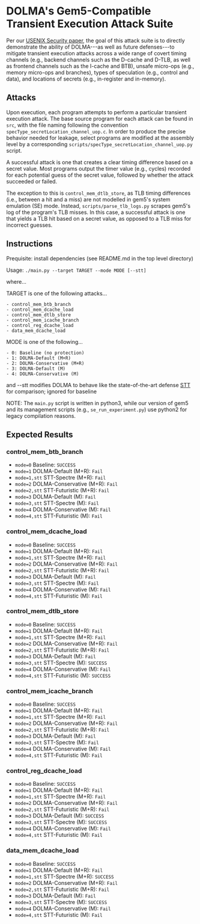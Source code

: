 
# DOLMA's Gem5-Compatible Transient Execution Attack Suite

Per our [USENIX Security paper](https://www.usenix.org/conference/usenixsecurity21/presentation/loughlin), the goal of this attack suite is to directly demonstrate the ability of DOLMA---as
well as future defenses---to mitigate transient execution attacks across a wide range of covert timing channels (e.g., backend channels such as the D-cache and D-TLB, as well as frontend channels such as the I-cache and BTB), unsafe micro-ops (e.g., memory micro-ops and branches), types of speculation (e.g., control and data), and locations of secrets (e.g., in-register and in-memory).

## Attacks

Upon execution, each program attempts to perform a particular transient execution attack.
The base source program for each attack can be found in `src`, with the file naming
following the convention `specType_secretLocation_channel_uop.c`. In order to produce the precise behavior needed for leakage, select programs are modified at the assembly level by a corresponding `scripts/specType_secretLocation_channel_uop.py` script.

A successful attack is one that creates a clear timing difference based on a secret value. Most programs
output the timer value (e.g., cycles) recorded for each potential guess of the secret value, followed by
whether the attack succeeded or failed.

The exception to this is `control_mem_dtlb_store`, as TLB timing differences (i.e., between a hit and a miss) are not modelled in gem5's system emulation (SE) mode. Instead,
`scripts/parse_tlb_logs.py` scrapes gem5's log of the program's TLB misses. In this case, a successful attack is one that yields a TLB hit based on a secret value, as opposed to a TLB miss for incorrect guesses.

## Instructions

Prequisite: install dependencies (see README.md in the top level directory)

Usage: `./main.py --target TARGET --mode MODE [--stt]`

where...

TARGET is one of the following attacks...

    - control_mem_btb_branch
    - control_mem_dcache_load
    - control_mem_dtlb_store
    - control_mem_icache_branch
    - control_reg_dcache_load
    - data_mem_dcache_load

MODE is one of the following...

    - 0: Baseline (no protection)
    - 1: DOLMA-Default (M+R)
    - 2: DOLMA-Conservative (M+R)
    - 3: DOLMA-Default (M)
    - 4: DOLMA-Conservative (M)

and --stt modifies DOLMA to behave like the state-of-the-art defense [STT](https://github.com/cwfletcher/stt) for comparison; ignored for baseline

NOTE: The `main.py` script is written in python3, while our version of gem5 and
its management scripts (e.g., `se_run_experiment.py`) use python2 for legacy
compilation reasons.

## Expected Results

### control_mem_btb_branch
- `mode=0` Baseline: `SUCCESS`
- `mode=1` DOLMA-Default (M+R): `Fail`
- `mode=1,stt` STT-Spectre (M+R): `Fail`
- `mode=2` DOLMA-Conservative (M+R): `Fail`
- `mode=2,stt` STT-Futuristic (M+R): `Fail`
- `mode=3` DOLMA-Default (M): `Fail`
- `mode=3,stt` STT-Spectre (M): `Fail`
- `mode=4` DOLMA-Conservative (M): `Fail`
- `mode=4,stt` STT-Futuristic (M): `Fail`

### control_mem_dcache_load
- `mode=0` Baseline: `SUCCESS`
- `mode=1` DOLMA-Default (M+R): `Fail`
- `mode=1,stt` STT-Spectre (M+R): `Fail`
- `mode=2` DOLMA-Conservative (M+R): `Fail`
- `mode=2,stt` STT-Futuristic (M+R): `Fail`
- `mode=3` DOLMA-Default (M): `Fail`
- `mode=3,stt` STT-Spectre (M): `Fail`
- `mode=4` DOLMA-Conservative (M): `Fail`
- `mode=4,stt` STT-Futuristic (M): `Fail`

### control_mem_dtlb_store
- `mode=0` Baseline: `SUCCESS`
- `mode=1` DOLMA-Default (M+R): `Fail`
- `mode=1,stt` STT-Spectre (M+R): `Fail`
- `mode=2` DOLMA-Conservative (M+R): `Fail`
- `mode=2,stt` STT-Futuristic (M+R): `Fail`
- `mode=3` DOLMA-Default (M): `Fail`
- `mode=3,stt` STT-Spectre (M): `SUCCESS`
- `mode=4` DOLMA-Conservative (M): `Fail`
- `mode=4,stt` STT-Futuristic (M): `SUCCESS`

### control_mem_icache_branch
- `mode=0` Baseline: `SUCCESS`
- `mode=1` DOLMA-Default (M+R): `Fail`
- `mode=1,stt` STT-Spectre (M+R): `Fail`
- `mode=2` DOLMA-Conservative (M+R): `Fail`
- `mode=2,stt` STT-Futuristic (M+R): `Fail`
- `mode=3` DOLMA-Default (M): `Fail`
- `mode=3,stt` STT-Spectre (M): `Fail`
- `mode=4` DOLMA-Conservative (M): `Fail`
- `mode=4,stt` STT-Futuristic (M): `Fail`

### control_reg_dcache_load
- `mode=0` Baseline: `SUCCESS`
- `mode=1` DOLMA-Default (M+R): `Fail`
- `mode=1,stt` STT-Spectre (M+R): `Fail`
- `mode=2` DOLMA-Conservative (M+R): `Fail`
- `mode=2,stt` STT-Futuristic (M+R): `Fail`
- `mode=3` DOLMA-Default (M): `SUCCESS`
- `mode=3,stt` STT-Spectre (M): `SUCCESS`
- `mode=4` DOLMA-Conservative (M): `Fail`
- `mode=4,stt` STT-Futuristic (M): `Fail`

### data_mem_dcache_load
- `mode=0` Baseline: `SUCCESS`
- `mode=1` DOLMA-Default (M+R): `Fail`
- `mode=1,stt` STT-Spectre (M+R): `SUCCESS`
- `mode=2` DOLMA-Conservative (M+R): `Fail`
- `mode=2,stt` STT-Futuristic (M+R): `Fail`
- `mode=3` DOLMA-Default (M): `Fail`
- `mode=3,stt` STT-Spectre (M): `SUCCESS`
- `mode=4` DOLMA-Conservative (M): `Fail`
- `mode=4,stt` STT-Futuristic (M): `Fail`